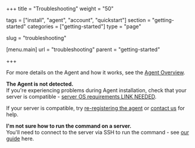 +++
title = "Troubleshooting"
weight = "50"

tags = ["install", "agent", "account", "quickstart"]
section = "getting-started"
categories = ["getting-started"]
type = "page"

slug = "troubleshooting"

[menu.main]
    url = "troubleshooting"
    parent = "getting-started"

+++

For more details on the Agent and how it works, see the [Agent Overview](#overview).

**The Agent is not detected.**  
If you're experiencing problems during Agent installation, check that your server is compatible - [server OS requirements LINK NEEDED](#).

If your server is compatible, try [re-registering the agent](using-barricade/#re-register-agent) or [contact us](https://barricade.io/about#contact-info) for help.

**I'm not sure how to run the command on a server.**  
You'll need to connect to the server via SSH to run the command - see [our guide](#running-commands) here.
